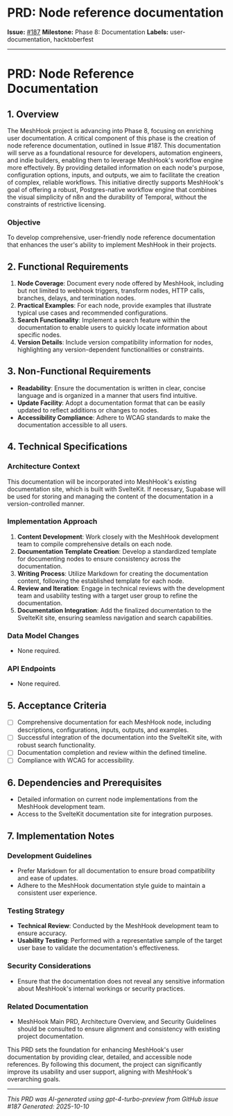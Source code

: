 # PRD: Node reference documentation

**Issue:** [#187](https://github.com/profullstack/meshhook/issues/187)
**Milestone:** Phase 8: Documentation
**Labels:** user-documentation, hacktoberfest

---

# PRD: Node Reference Documentation

## 1. Overview

The MeshHook project is advancing into Phase 8, focusing on enriching user documentation. A critical component of this phase is the creation of node reference documentation, outlined in Issue #187. This documentation will serve as a foundational resource for developers, automation engineers, and indie builders, enabling them to leverage MeshHook's workflow engine more effectively. By providing detailed information on each node's purpose, configuration options, inputs, and outputs, we aim to facilitate the creation of complex, reliable workflows. This initiative directly supports MeshHook's goal of offering a robust, Postgres-native workflow engine that combines the visual simplicity of n8n and the durability of Temporal, without the constraints of restrictive licensing.

### Objective

To develop comprehensive, user-friendly node reference documentation that enhances the user's ability to implement MeshHook in their projects.

## 2. Functional Requirements

1. **Node Coverage**: Document every node offered by MeshHook, including but not limited to webhook triggers, transform nodes, HTTP calls, branches, delays, and termination nodes.
2. **Practical Examples**: For each node, provide examples that illustrate typical use cases and recommended configurations.
3. **Search Functionality**: Implement a search feature within the documentation to enable users to quickly locate information about specific nodes.
4. **Version Details**: Include version compatibility information for nodes, highlighting any version-dependent functionalities or constraints.

## 3. Non-Functional Requirements

- **Readability**: Ensure the documentation is written in clear, concise language and is organized in a manner that users find intuitive.
- **Update Facility**: Adopt a documentation format that can be easily updated to reflect additions or changes to nodes.
- **Accessibility Compliance**: Adhere to WCAG standards to make the documentation accessible to all users.

## 4. Technical Specifications

### Architecture Context

This documentation will be incorporated into MeshHook's existing documentation site, which is built with SvelteKit. If necessary, Supabase will be used for storing and managing the content of the documentation in a version-controlled manner.

### Implementation Approach

1. **Content Development**: Work closely with the MeshHook development team to compile comprehensive details on each node.
2. **Documentation Template Creation**: Develop a standardized template for documenting nodes to ensure consistency across the documentation.
3. **Writing Process**: Utilize Markdown for creating the documentation content, following the established template for each node.
4. **Review and Iteration**: Engage in technical reviews with the development team and usability testing with a target user group to refine the documentation.
5. **Documentation Integration**: Add the finalized documentation to the SvelteKit site, ensuring seamless navigation and search capabilities.

### Data Model Changes

- None required.

### API Endpoints

- None required.

## 5. Acceptance Criteria

- [ ] Comprehensive documentation for each MeshHook node, including descriptions, configurations, inputs, outputs, and examples.
- [ ] Successful integration of the documentation into the SvelteKit site, with robust search functionality.
- [ ] Documentation completion and review within the defined timeline.
- [ ] Compliance with WCAG for accessibility.

## 6. Dependencies and Prerequisites

- Detailed information on current node implementations from the MeshHook development team.
- Access to the SvelteKit documentation site for integration purposes.

## 7. Implementation Notes

### Development Guidelines

- Prefer Markdown for all documentation to ensure broad compatibility and ease of updates.
- Adhere to the MeshHook documentation style guide to maintain a consistent user experience.

### Testing Strategy

- **Technical Review**: Conducted by the MeshHook development team to ensure accuracy.
- **Usability Testing**: Performed with a representative sample of the target user base to validate the documentation's effectiveness.

### Security Considerations

- Ensure that the documentation does not reveal any sensitive information about MeshHook's internal workings or security practices.

### Related Documentation

- MeshHook Main PRD, Architecture Overview, and Security Guidelines should be consulted to ensure alignment and consistency with existing project documentation.

This PRD sets the foundation for enhancing MeshHook's user documentation by providing clear, detailed, and accessible node references. By following this document, the project can significantly improve its usability and user support, aligning with MeshHook's overarching goals.

---

*This PRD was AI-generated using gpt-4-turbo-preview from GitHub issue #187*
*Generated: 2025-10-10*
